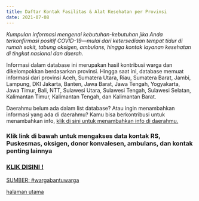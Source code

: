 ```yaml
---
title: Daftar Kontak Fasilitas & Alat Kesehatan per Provinsi
date: 2021-07-08
---
```


_Kumpulan informasi mengenai kebutuhan-kebutuhan jika Anda terkonfirmasi positif COVID-19—mulai dari ketersediaan tempat tidur di rumah sakit, tabung oksigen, ambulans, hingga kontak layanan kesehatan di tingkat nasional dan daerah._

Informasi dalam database ini merupakan hasil kontribusi warga dan dikelompokkan berdasarkan provinsi. Hingga saat ini, database memuat informasi dari provinsi Aceh, Sumatera Utara, Riau, Sumatera Barat, Jambi, Lampung, DKI Jakarta, Banten, Jawa Barat, Jawa Tengah, Yogyakarta, Jawa Timur, Bali, NTT, Sulawesi Utara, Sulawesi Tengah, Sulawesi Selatan, Kalimantan Timur, Kalimantan Tengah, dan Kalimantan Barat.

Daerahmu belum ada dalam list database? Atau ingin menambahkan informasi yang ada di daerahmu? Kamu bisa berkontribusi untuk menambahkan info,
[klik di sini untuk menambahkan info di daerahmu.](https://www.google.com/url?q=https://forms.gle/Z3obzzcf9tY36MCH7&sa=D&source=editors&ust=1625737333225000&usg=AOvVaw3DZC_bcUlVMo1_YLB4LJQD)

### Klik link di bawah untuk mengakses data kontak RS, Puskesmas, oksigen, donor konvalesen, ambulans, dan kontak penting lainnya

### [KLIK DISINI !](https://www.google.com/url?q=https://docs.google.com/spreadsheets/d/1RIcSiQqPCw-6H55QIYwblIQDPpFQmDNC73ukFa05J7c/edit?usp%3Dsharing&sa=D&source=editors&ust=1625737333226000&usg=AOvVaw2bjWTJQU2d_MWRyEDsccPP)

[SUMBER: #wargabantuwarga](https://www.wargabantuwarga.com)

[halaman utama](/)
